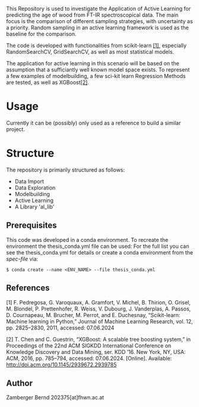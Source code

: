 <!-- HEADER -->

<!-- Introduction -->

This Repository is used to investigate the Application of Active Learning for predicting the age of wood from FT-IR spectroscopical data. 
The main focus is the comparison of different sampling strategies, with uncertainty as a priority. 
Random sampling in an active learning framework is used as the baseline for the comparison. 

The code is developed with functionalities from scikit-learn [[1]](#1), especially RandomSearchCV, GridSearchCV, as well as most statistical models. 

The application for active learning in this scenario will be based on the assumption that a sufficiantly well known model space exists. To represent a few examples of modelbuilding, a few sci-kit learn Regression Methods are tested, as well as XGBoost[[2]](#2). 

<!-- USAGE -->
# Usage 

Currently it can be (possibly) only used as a reference to build a similar project. 

<!-- Structure -->
# Structure

The repository is primarily structured as follows: 
* Data Import
* Data Exploration
* Modelbuilding
* Active Learning
* A Library 'al_lib'

<!-- Prerequisites -->
## Prerequisites

This code was developed in a conda environment. To recreate the environment the thesis_conda.yml file can be used: 
 For the full list you can see the thesis_conda.yml for details or create a conda environment from the *spec-file* via:

```
$ conda create --name <ENV_NAME> --file thesis_conda.yml 
```
<!-- References -->

## References
<a id="1">[1]</a> 
F. Pedregosa, G. Varoquaux, A. Gramfort, V. Michel, B. Thirion, O. Grisel,
M. Blondel, P. Prettenhofer, R. Weiss, V. Dubourg, J. Vanderplas, A. Passos,
D. Cournapeau, M. Brucher, M. Perrot, and E. Duchesnay, “Scikit-learn: Machine learning in Python,” Journal of Machine Learning Research, vol. 12, pp. 2825–2830,
2011, accessed: 07.06.2024

<a id="2">[2]</a> 
T. Chen and C. Guestrin, “XGBoost: A scalable tree boosting system,”
in Proceedings of the 22nd ACM SIGKDD International Conference on
Knowledge Discovery and Data Mining, ser. KDD ’16. New York, NY,
USA: ACM, 2016, pp. 785–794, accessed: 07.06.2024. [Online]. Available:
http://doi.acm.org/10.1145/2939672.2939785



<!-- Author -->
## Author
Zamberger Bernd
202375[at]fhwn.ac.at